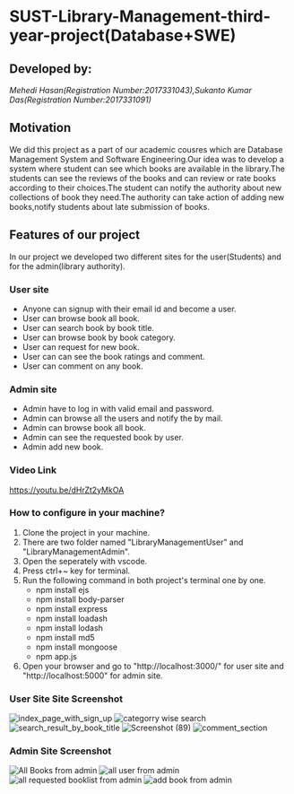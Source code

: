 # SUST-Library-Management-third-year-project(Database+SWE)
## Developed by:
*Mehedi Hasan(Registration Number:2017331043),Sukanto Kumar Das(Registration Number:2017331091)*
## Motivation
We did this project as a part of our academic cousres which are Database Management System and Software Engineering.Our idea was to develop a system where student can see which books are available in the library.The students can see the reviews of the books and can review or rate books according to their choices.The student can notify the authority about new collections of book they need.The authority can take action of adding new books,notify students about late submission of books.
## Features of our project
In our project we developed two different sites for the user(Students) and for the admin(library authority).
### User site
 - Anyone can signup with their email id and become a user.
 - User can browse book all book.
 - User can search book by book title.
 - User can browse book by book category.
 - User can request for new book.
 - User can can see the book ratings and comment.
 - User can comment on any book.
### Admin site
 - Admin have to log in with valid email and password.
 - Admin can browse all the users and notify the by mail.
 - Admin can browse book all book.
 - Admin can see the requested book by user.
 - Admin add new book.
### Video Link
https://youtu.be/dHrZt2yMkOA
### How to configure in your machine?
1. Clone the project in your machine.
2. There are two folder named "LibraryManagementUser" and "LibraryManagementAdmin".
3. Open the seperately with vscode.
4. Press ctrl+~ key for terminal.
5. Run the following command in both project's terminal one by one.
   - npm install ejs
   - npm install body-parser
   - npm install express
   - npm install loadash
   - npm install lodash
   - npm install md5
   - npm install mongoose
   - npm app.js
6. Open your browser and go to "http://localhost:3000/" for user site and "http://localhost:5000" for admin site.
### User Site Site Screenshot
![index_page_with_sign_up](https://user-images.githubusercontent.com/50594937/145994759-847b1665-7ab6-40b4-acaa-868d731c0859.png)
![categorry wise search](https://user-images.githubusercontent.com/50594937/145994974-6aec0510-2882-4089-a142-cc9fe05d743d.png)
![search_result_by_book_title](https://user-images.githubusercontent.com/50594937/145994997-d75d2ca8-c649-4200-b425-b8203a8c8fb7.png)
![Screenshot (89)](https://user-images.githubusercontent.com/50594937/145995034-b818cf0b-090a-4a0b-bba5-f49a9dd969e5.png)
![comment_section](https://user-images.githubusercontent.com/50594937/145995057-52c29898-a04a-4976-b348-569f1ddf5b74.png)

### Admin Site Screenshot
![All Books from admin](https://user-images.githubusercontent.com/50594937/145993400-c97f0b1d-b0a2-4a6a-aaeb-41f03e98ddee.png)
![all user from admin](https://user-images.githubusercontent.com/50594937/145993429-fca2b8a4-f1fc-4173-84dd-8fe661bec680.png)
![all requested booklist from admin](https://user-images.githubusercontent.com/50594937/145993451-4fce31b7-2043-49e0-b3bd-a77701f47b7f.png)
![add book from admin](https://user-images.githubusercontent.com/50594937/145993464-f4b1d671-dc7e-48c3-bfc6-13cc93cca1b5.png)
